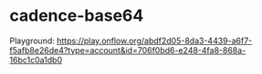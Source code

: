 # cadence-base64

Playground: https://play.onflow.org/abdf2d05-8da3-4439-a6f7-f5afb8e26de4?type=account&id=706f0bd6-e248-4fa8-868a-16bc1c0a1db0
